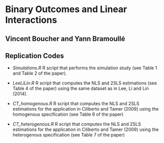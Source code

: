 # Binary Outcomes and Linear Interactions

## Vincent Boucher and Yann Bramoullé

## Replication Codes

+ *Simulations.R* R script that performs the simulation study (see Table 1 and Table 2 of the paper).

+ *LeeLiLin.R* R script that computes the NLS and 2SLS estimations (see Table 4 of the paper) using the same dataset as in Lee, Li and Lin (2014).

+ *CT_homogenous.R* R script that computes the NLS and 2SLS estimations for the application in Ciliberto and Tamer (2009) using the homogenous specification (see Table 6 of the paper)

+ *CT_heterogenous.R* R script that computes the NLS and 2SLS estimations for the application in Ciliberto and Tamer (2009) using the heterogenous specification (see Table 7 of the paper)
